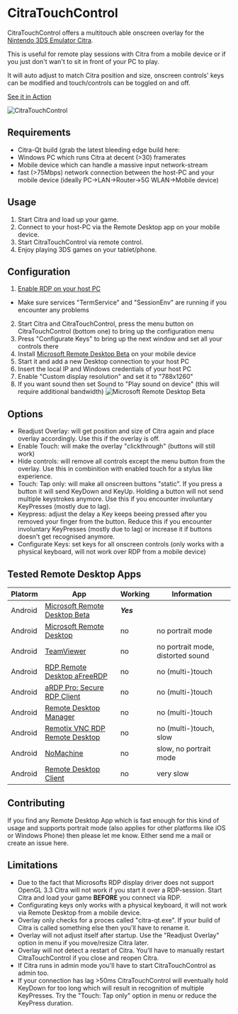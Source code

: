 # CitraTouchControl #

CitraTouchControl offers a multitouch able onscreen overlay for the [Nintendo 3DS Emulator Citra](https://github.com/citra-emu/citra).

This is useful for remote play sessions with Citra from a mobile device or if you just don't wan't to sit in front of your PC to play. 

It will auto adjust to match Citra position and size, onscreen controls' keys can be modified and touch/controls can be toggled on and off.

[See it in Action](http://a.pomf.cat/rqiutm.webm)

![CitraTouchControl](https://i.imgur.com/u38o2VN.png)
## Requirements ##
* Citra-Qt build (grab the latest bleeding edge build here: 
* Windows PC which runs Citra at decent (>30) framerates
* Mobile device which can handle a massive input network-stream
* fast (>75Mbps) network connection between the host-PC and your mobile device (ideally PC->LAN->Router->5G WLAN->Mobile device)


## Usage ##
1. Start Citra and load up your game.
2. Connect to your host-PC via the Remote Desktop app on your mobile device.
3. Start CitraTouchControl via remote control.
4. Enjoy playing 3DS games on your tablet/phone.


## Configuration ##
1. [Enable RDP on your host PC](http://www.howtogeek.com/howto/windows-vista/turn-on-remote-desktop-in-windows-vista/)
  * Make sure services "TermService" and "SessionEnv" are running if you encounter any problems
2. Start Citra and CitraTouchControl, press the menu button on CitraTouchControl (bottom one) to bring up the configuration menu
  1. Press "Configurate Keys" to bring up the next window and set all your controls there
3. Install [Microsoft Remote Desktop Beta](https://play.google.com/store/apps/details?id=com.microsoft.rdc.android.beta) on your mobile device
4. Start it and add a new Desktop connection to your host PC
  1. Insert the local IP and Windows credentials of your host PC
  2. Enable "Custom display resolution" and set it to "788x1260"
  3. If you want sound then set Sound to "Play sound on device" (this will require additional bandwidth)
![Microsoft Remote Desktop Beta](https://i.imgur.com/0RPYSDD.png)


## Options ##
* Readjust Overlay: will get position and size of Citra again and place overlay accordingly. Use this if the overlay is off.
* Enable Touch: will make the overlay "clickthrough" (buttons will still work)
* Hide controls: will remove all controls except the menu button from the overlay. Use this in combinition with enabled touch for a stylus like experience.
* Touch: Tap only: will make all onscreen buttons "static". If you press a button it will send KeyDown and KeyUp. Holding a button will not send multiple keystrokes anymore. Use this if you encounter involuntary KeyPresses (mostly due to lag).
* Keypress: adjust the delay a Key keeps beeing pressed after you removed your finger from the button. Reduce this if you encounter involuntary KeyPresses (mostly due to lag) or increase it if buttons doesn't get recognised anymore.
* Configurate Keys: set keys for all onscreen controls (only works with a physical keyboard, will not work over RDP from a mobile device)


## Tested Remote Desktop Apps ##
| Platorm | App | Working | Information |
| ------------- | ------------- | ------------- | ------------- |
| Android | [Microsoft Remote Desktop Beta](https://play.google.com/store/apps/details?id=com.microsoft.rdc.android.beta) | **_Yes_** |
| Android | [Microsoft Remote Desktop](https://play.google.com/store/apps/details?id=com.microsoft.rdc.android) | no | no portrait mode |
| Android | [TeamViewer](https://play.google.com/store/apps/details?id=com.teamviewer.teamviewer.market.mobile) | no | no portrait mode, distorted sound |
| Android | [RDP Remote Desktop aFreeRDP](https://play.google.com/store/apps/details?id=com.freerdp.afreerdp) | no | no (multi-)touch |
| Android | [aRDP Pro: Secure RDP Client](https://play.google.com/store/apps/details?id=com.iiordanov.aRDP) | no | no (multi-)touch |
| Android | [Remote Desktop Manager](https://play.google.com/store/apps/details?id=com.devolutions.remotedesktopmanager) | no | no (multi-)touch |
| Android | [Remotix VNC RDP Remote Desktop](https://play.google.com/store/apps/details?id=com.nulana.android.remotix) | no | no (multi-)touch, slow |
| Android | [NoMachine](https://play.google.com/store/apps/details?id=com.nomachine.nxplayer) | no | slow, no portrait mode |
| Android | [Remote Desktop Client](https://play.google.com/store/apps/details?id=com.xtralogic.android.rdpclient) | no  | very slow |


## Contributing ##
If you find any Remote Desktop App which is fast enough for this kind of usage and supports portrait mode (also applies for other platforms like iOS or Windows Phone) then please let me know. Either send me a mail or create an issue here.


## Limitations ##
* Due to the fact that Microsofts RDP display driver does not support OpenGL 3.3 Citra will not work if you start it over a RDP-session. Start Citra and load your game **BEFORE** you connect via RDP.
* Configurating keys only works with a physical keyboard, it will not work via Remote Desktop from a mobile device.
* Overlay only checks for a proces called "citra-qt.exe". If your build of Citra is called something else then you'll have to rename it.
* Overlay will not adjust itself after startup. Use the "Readjust Overlay" option in menu if you move/resize Citra later.
* Overlay will not detect a restart of Citra. You'll have to manually restart CitraTouchControl if you close and reopen Citra.
* If Citra runs in admin mode you'll have to start CitraTouchControl as admin too.
* If your connection has lag >50ms CitraTouchControl will eventually hold KeyDown for too long which will result in recognition of multiple KeyPresses. Try the "Touch: Tap only" option in menu or reduce the KeyPress duration.
